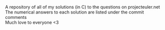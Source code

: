 A repository of all of my solutions (in C) to the questions on projecteuler.net <br>
The numerical answers to each solution are listed under the commit comments <br>
Much love to everyone <3

